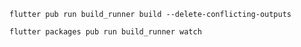 ```flutter pub run build_runner build --delete-conflicting-outputs```

`flutter packages pub run build_runner watch`